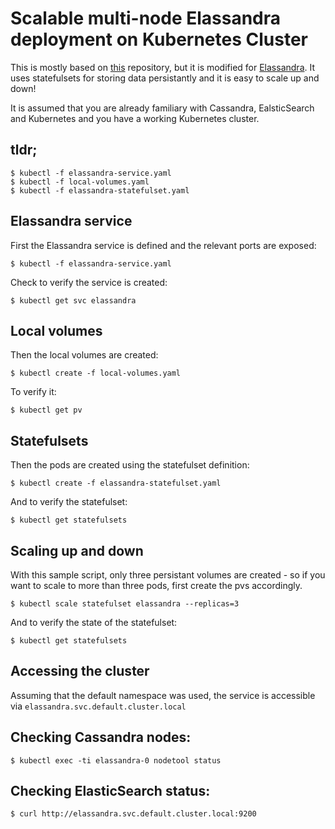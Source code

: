 # Scalable multi-node Elassandra deployment on Kubernetes Cluster
This is mostly based on [this](https://github.com/IBM/scalable-cassandra-deployment-on-kubernetes) repository, but it is modified for [Elassandra](https://github.com/strapdata/elassandra).
It uses statefulsets for storing data persistantly and it is easy to scale up and down!

It is assumed that you are already familiary with Cassandra, EalsticSearch and Kubernetes and you have a working Kubernetes cluster. 

## tldr;
```
$ kubectl -f elassandra-service.yaml
$ kubectl -f local-volumes.yaml
$ kubectl -f elassandra-statefulset.yaml
```

## Elassandra service
First the Elassandra service is defined and the relevant ports are exposed:

`$ kubectl -f elassandra-service.yaml`

Check to verify the service is created:

`$ kubectl get svc elassandra`


## Local volumes
Then the local volumes are created:

`$ kubectl create -f local-volumes.yaml`

To verify it:

`$ kubectl get pv`

## Statefulsets
Then the pods are created using the statefulset definition:

`$ kubectl create -f elassandra-statefulset.yaml`

And to verify the statefulset:

`$ kubectl get statefulsets`

## Scaling up and down
With this sample script, only three persistant volumes are created - so if you want to scale to more than three pods, first create the pvs accordingly.

`$ kubectl scale statefulset elassandra --replicas=3`

And to verify the state of the statefulset:

`$ kubectl get statefulsets`

## Accessing the cluster
Assuming that the default namespace was used, the service is accessible via `elassandra.svc.default.cluster.local`

## Checking Cassandra nodes:
`$ kubectl exec -ti elassandra-0 nodetool status`

## Checking ElasticSearch status:
`$ curl http://elassandra.svc.default.cluster.local:9200`
